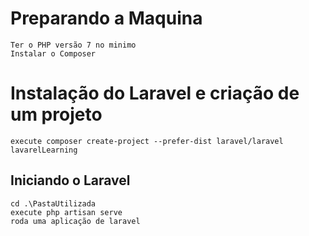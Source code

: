 # Preparando a Maquina
    Ter o PHP versão 7 no minimo
    Instalar o Composer

# Instalação do Laravel e criação de um projeto
    execute composer create-project --prefer-dist laravel/laravel lavarelLearning

## Iniciando o Laravel
    cd .\PastaUtilizada
    execute php artisan serve
    roda uma aplicação de laravel